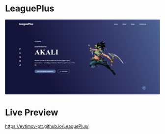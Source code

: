 # LeaguePlus
![Main Page](https://github.com/evtimov-ptr/LeaguePlus/blob/main/assets/img/gh.png)

# Live Preview
https://evtimov-ptr.github.io/LeaguePlus/
